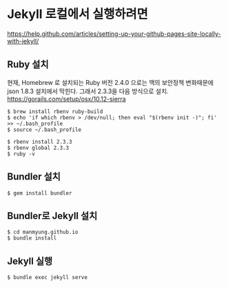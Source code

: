 # Jekyll 로컬에서 실행하려면
<https://help.github.com/articles/setting-up-your-github-pages-site-locally-with-jekyll/>

## Ruby 설치
현재, Homebrew 로 설치되는 Ruby 버전 2.4.0 으로는 맥의 보안정책 변화때문에 json 1.8.3 설치에서 막힌다.
그래서 2.3.3을 다음 방식으로 설치. <https://gorails.com/setup/osx/10.12-sierra>

```
$ brew install rbenv ruby-build
$ echo 'if which rbenv > /dev/null; then eval "$(rbenv init -)"; fi' >> ~/.bash_profile
$ source ~/.bash_profile

$ rbenv install 2.3.3
$ rbenv global 2.3.3
$ ruby -v
```

## Bundler 설치
```
$ gem install bundler
```

## Bundler로 Jekyll 설치
```
$ cd manmyung.github.io
$ bundle install
```

## Jekyll 실행
```
$ bundle exec jekyll serve
```